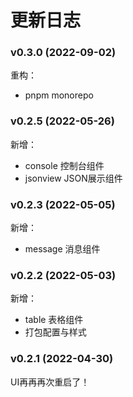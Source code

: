 # 更新日志

### v0.3.0 (2022-09-02)

重构：

- pnpm monorepo

### v0.2.5 (2022-05-26)

新增：

- console 控制台组件
- jsonview JSON展示组件

### v0.2.3 (2022-05-05)

新增：

- message 消息组件

### v0.2.2 (2022-05-03)

新增：

- table 表格组件
- 打包配置与样式

### v0.2.1 (2022-04-30)

UI再再再次重启了！
